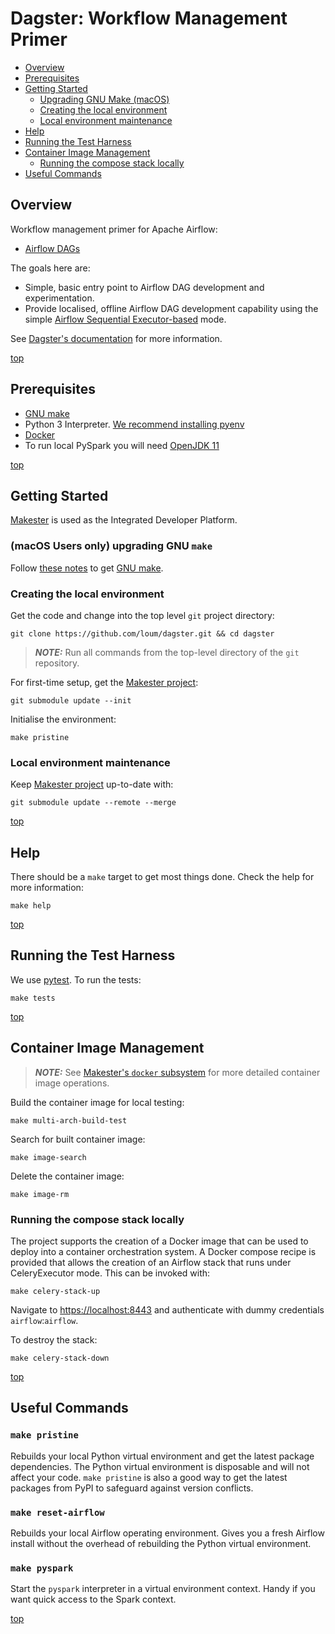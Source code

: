 # Dagster: Workflow Management Primer

- [Overview](#overview)
- [Prerequisites](#prerequisites)
- [Getting Started](#getting-started)
  - [Upgrading GNU Make (macOS)](#macos-users-only-upgrading-gnu-make)
  - [Creating the local environment](#creating-the-local-environment)
  - [Local environment maintenance](#local-environment-maintenance)
- [Help](#help)
- [Running the Test Harness](#running-the-test-harness)
- [Container Image Management](#container-image-management)
  - [Running the compose stack locally](#running-the-compose-stack-locally)
- [Useful Commands](#useful-commands)

## Overview
Workflow management primer for Apache Airflow:
- [Airflow DAGs](https://airflow.apache.org/docs/apache-airflow/stable/concepts.html#dags)

The goals here are:
- Simple, basic entry point to Airflow DAG development and experimentation.
- Provide localised, offline Airflow DAG development capability using the simple [Airflow Sequential Executor-based](https://airflow.apache.org/docs/apache-airflow/stable/executor/sequential.html) mode.

See [Dagster's documentation](https://loum.github.io/dagster/) for more information.

[top](#dagster-workflow-management-primer)

## Prerequisites
- [GNU make](https://www.gnu.org/software/make/manual/make.html)
- Python 3 Interpreter. [We recommend installing pyenv](https://github.com/pyenv/pyenv)
- [Docker](https://www.docker.com/)
- To run local PySpark you will need [OpenJDK 11](https://openjdk.java.net/install/)

[top](#dagster-workflow-management-primer)

## Getting Started
[Makester](https://loum.github.io/makester/) is used as the Integrated Developer Platform.

### (macOS Users only) upgrading GNU `make`
Follow [these notes](https://loum.github.io/makester/macos/#upgrading-gnu-make-macos) to get [GNU make](https://www.gnu.org/software/make/manual/make.html).

### Creating the local environment
Get the code and change into the top level `git` project directory:
```
git clone https://github.com/loum/dagster.git && cd dagster
```

> **_NOTE:_** Run all commands from the top-level directory of the `git` repository.

For first-time setup, get the [Makester project](https://github.com/loum/makester.git):
```
git submodule update --init
```

Initialise the environment:
```
make pristine
```

### Local environment maintenance
Keep [Makester project](https://github.com/loum/makester.git) up-to-date with:
```
git submodule update --remote --merge
```

[top](#dagster-workflow-management-primer)

## Help
There should be a `make` target to get most things done. Check the help for more information:
```
make help
```

[top](#dagster-workflow-management-primer)

## Running the Test Harness
We use [pytest](https://docs.pytest.org/en/latest/). To run the tests:
```
make tests
```

[top](#dagster-workflow-management-primer)

## Container Image Management

> **_NOTE:_**  See [Makester's `docker` subsystem](https://loum.github.io/makester/makefiles/docker/) for more detailed container image operations.

Build the container image for local testing:
```
make multi-arch-build-test
```

Search for built container image:
```
make image-search
```

Delete the container image:
```
make image-rm
```

### Running the compose stack locally
The project supports the creation of a Docker image that can be used to deploy into a container orchestration system. A Docker compose recipe is provided that allows the creation of an Airflow stack that runs under CeleryExecutor mode. This can be invoked with:
```
make celery-stack-up
```
Navigate to [https://localhost:8443](http://localhost:8443/) and authenticate with dummy credentials `airflow`:`airflow`.

To destroy the stack:
```
make celery-stack-down
```

[top](#dagster-workflow-management-primer)

## Useful Commands

### `make pristine`
Rebuilds your local Python virtual environment and get the latest package dependencies. The Python virtual environment is disposable and will not affect your code. `make pristine` is also a good way to get the latest packages from PyPI to safeguard against version conflicts.

### `make reset-airflow`
Rebuilds your local Airflow operating environment. Gives you a fresh Airflow install without the overhead of rebuilding the Python virtual environment.

### `make pyspark`
Start the `pyspark` interpreter in a virtual environment context. Handy if you want quick access to the Spark context.

[top](#dagster-workflow-management-primer)
